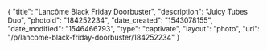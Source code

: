 {
    "title": "Lancôme Black Friday Doorbuster",
    "description": "Juicy Tubes Duo",
    "photoId": "184252234",
    "date_created": "1543078155",
    "date_modified": "1546466793",
    "type": "captivate",
    "layout": "photo",
    "url": "\/p\/lancome-black-friday-doorbuster\/184252234"
}